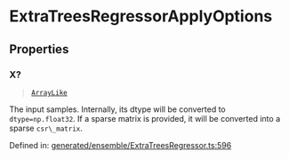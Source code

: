 # ExtraTreesRegressorApplyOptions

## Properties

### X?

> [`ArrayLike`](../types/ArrayLike.md)

The input samples. Internally, its dtype will be converted to `dtype=np.float32`. If a sparse matrix is provided, it will be converted into a sparse `csr\_matrix`.

Defined in:  [generated/ensemble/ExtraTreesRegressor.ts:596](https://github.com/transitive-bullshit/scikit-learn-ts/blob/b59c1ff/packages/sklearn/src/generated/ensemble/ExtraTreesRegressor.ts#L596)
